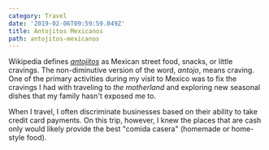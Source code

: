 ```yaml
---
category: Travel
date: '2019-02-06T09:59:59.049Z'
title: Antojitos Mexicanos
path: antojitos-mexicanos
---
```


Wikipedia defines [_antojitos_](https://en.wikipedia.org/wiki/Mexican_street_food) as Mexican street food, snacks, or little cravings. The non-diminutive version of the word, _antojo_, means craving. One of the primary activities during my visit to Mexico was to fix the cravings I had with traveling to _the motherland_ and exploring new seasonal dishes that my family hasn't exposed me to.


When I travel, I often discriminate businesses based on their ability to take credit card payments. On this trip, however, I knew the places that are cash only would likely provide the best "comida casera" (homemade or home-style food).
